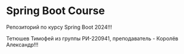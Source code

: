 <h1>Spring Boot Course</h1>

Репозиторий по курсу Spring Boot 2024!!! 

Тетюшев Тимофей из группы РИ-220941, преподаватель - Королёв Александр!!!
